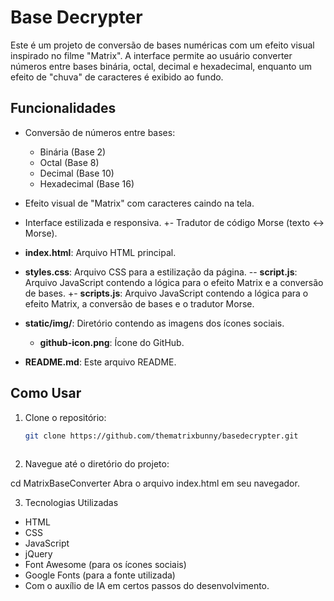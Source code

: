 # Base Decrypter
 
 Este é um projeto de conversão de bases numéricas com um efeito visual inspirado no filme "Matrix". A interface permite ao usuário converter números entre bases binária, octal, decimal e hexadecimal, enquanto um efeito de "chuva" de caracteres é exibido ao fundo.
 
 ## Funcionalidades
 
 - Conversão de números entre bases:
   - Binária (Base 2)
   - Octal (Base 8)
   - Decimal (Base 10)
   - Hexadecimal (Base 16)
 - Efeito visual de "Matrix" com caracteres caindo na tela.
 - Interface estilizada e responsiva.
+- Tradutor de código Morse (texto <-> Morse).
 
 - **index.html**: Arquivo HTML principal.
 - **styles.css**: Arquivo CSS para a estilização da página.
-- **script.js**: Arquivo JavaScript contendo a lógica para o efeito Matrix e a conversão de bases.
+- **scripts.js**: Arquivo JavaScript contendo a lógica para o efeito Matrix, a conversão de bases e o tradutor Morse.
 - **static/img/**: Diretório contendo as imagens dos ícones sociais.
   - **github-icon.png**: Ícone do GitHub.
 - **README.md**: Este arquivo README.
 
 ## Como Usar
 
 1. Clone o repositório:
    ```bash
    git clone https://github.com/thematrixbunny/basedecrypter.git
 
 2.  Navegue até o diretório do projeto:
 
 cd MatrixBaseConverter
 Abra o arquivo index.html em seu navegador.
 
 3. Tecnologias Utilizadas
 - HTML
 - CSS
 - JavaScript
 - jQuery
 - Font Awesome (para os ícones sociais)
 - Google Fonts (para a fonte utilizada)
 - Com o auxílio de IA em certos passos do desenvolvimento.
